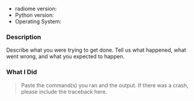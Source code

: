 * radiome version:
* Python version:
* Operating System:

### Description

Describe what you were trying to get done.
Tell us what happened, what went wrong, and what you expected to happen.

### What I Did

> Paste the command(s) you ran and the output.
> If there was a crash, please include the traceback here.